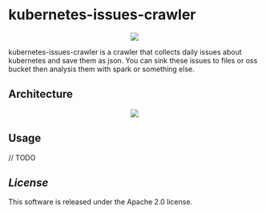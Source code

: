# kubernetes-issues-crawler
<p align="center">
    <img src="http://moyuan.oss-cn-beijing.aliyuncs.com/github/kubernetes-issues-crawler/logo.png"/>
</p>
kubernetes-issues-crawler is a crawler that collects daily issues about kubernetes and save them as json. You can sink these issues to files or oss bucket then analysis them with spark or something else.

## Architecture
<p align="center">
    <img src="http://moyuan.oss-cn-beijing.aliyuncs.com/github/kubernetes-issues-crawler/arch.png"/>
</p>

## Usage 
// TODO 
 
## *License*
This software is released under the Apache 2.0 license. 
